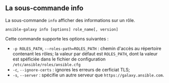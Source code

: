 ## La sous-commande info

La sous-commande `info` afficher des informations sur un rôle.

`ansible-galaxy info [options] role_name[, version]`

Cette commande supporte les options suivantes :
- `-p ROLES_PATH`, `--roles-path=ROLES_PATH` : chemin d'accès au répertoire contenant les rôles; la valeur par défaut est `ROLES_PATH`, dont la valeur est spéficiée dans le fichier de configuration `/etc/ansible/roles/ansible.cfg`
- `-c`, `--ignore-certs` : ignores les erreurs de cerficiat TLS;
- `-s`, `--server` : spécifie un autre serveur que `https://galaxy.ansible.com`.
